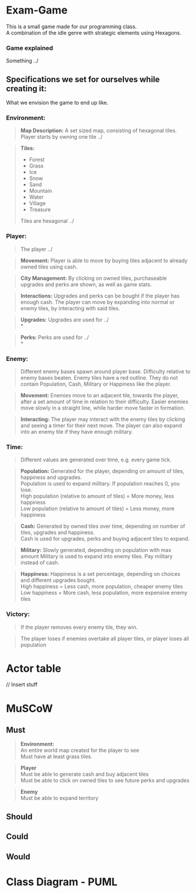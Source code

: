 # Exam-Game
This is a small game made for our programming class.
<br>
A combination of the idle genre with strategic elements using Hexagons.

### Game explained
Something ../

## Specifications we set for ourselves while creating it:
What we envision the game to end up like.

### Environment:
> **Map Description:** A set sized map, consisting of hexagonal tiles. Player starts by owning one tile ../

> **Tiles:**
> * Forest
> * Grass
> * Ice
> * Snow
> * Sand
> * Mountain
> * Water
> * Village
> * Treasure
> 
> Tiles are hexagonal ../

### Player: 

> The player ../
 
> **Movement:** Player is able to move by buying tiles adjacent to already owned tiles using cash.

> **City Management:** By clicking on owned tiles, purchaseable upgrades and perks are shown, as well as game stats.

> **Interactions:** Upgrades and perks can be bought if the player has enough cash. The player can move by expanding into normal or enemy tiles, by interacting with said tiles.

> **Upgrades:** Upgrades are used for ../ <br>
> * 

> **Perks:** Perks are used for ../ <br>
> * 
 
### Enemy:

> Different enemy bases spawn around player base. Difficulty relative to enemy bases beaten. Enemy tiles have a red outline. They do not contain Population, Cash, Military or Happiness like the player.<br> 

> **Movement:** Enemies move to an adjacent tile, towards the player, after a set amount of time in relation to their difficulty. Easier enemies move slowly in a straight line, while harder move faster in formation.

> **Interacting:** The player may interact with the enemy tiles by clicking and seeing a timer for their next move. The player can also expand into an enemy tile if they have enough military.

### Time:

> Different values are generated over time, e.g. every game tick.

> **Population:** Generated for the player, depending on amount of tiles, happiness and upgrades. <br>
> Population is used to expand military. If population reaches 0, you lose. <br>
> High population (relative to amount of tiles) = More money, less happiness <br>
> Low population (relative to amount of tiles) =  Less money, more happiness

> **Cash:** Generated by owned tiles over time, depending on number of tiles, upgrades and happiness. <br>
> Cash is used for upgrades, perks and buying adjacent tiles to expand.

> **Military:** Slowly generated, depending on population with max amount
> Military is used to expand into enemy tiles. Pay military instead of cash.

> **Happiness:** Happiness is a set percentage, depending on choices and different upgrades bought. <br>
> High happiness = Less cash, more population, cheaper enemy tiles <br>
> Low happiness = More cash, less population, more expensive enemy tiles

### Victory:

> If the player removes every enemy tile, they win. <br>

> The player loses if enemies overtake all player tiles, or player loses all population


# Actor table
// Insert stuff

# MuSCoW
## Must
> **Environment:** <br>
> An entire world map created for the player to see <br>
> Must have at least grass tiles. 
> 
> 

> **Player** <br>
> Must be able to generate cash and buy adjacent tiles <br>
> Must be able to click on owned tiles to see future perks and upgrades

> **Enemy** <br>
> Must be able to expand territory

## Should


## Could

## Would

# Class Diagram - PUML
